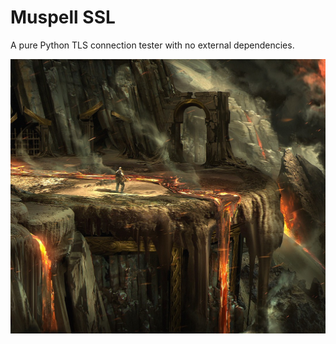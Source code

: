 # Muspell SSL
A pure Python TLS connection tester with no external dependencies.

![muspelheim](muspelheim.jpg)
